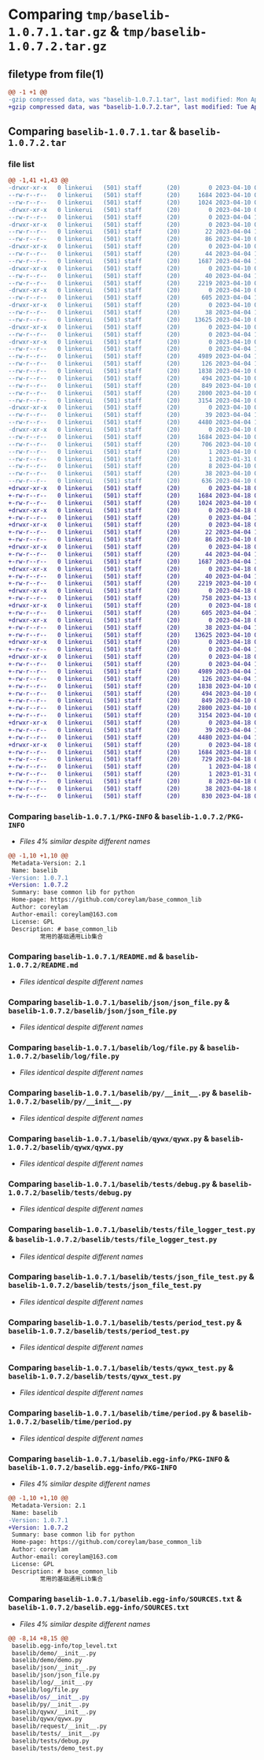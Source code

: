 # Comparing `tmp/baselib-1.0.7.1.tar.gz` & `tmp/baselib-1.0.7.2.tar.gz`

## filetype from file(1)

```diff
@@ -1 +1 @@
-gzip compressed data, was "baselib-1.0.7.1.tar", last modified: Mon Apr 10 09:53:31 2023, max compression
+gzip compressed data, was "baselib-1.0.7.2.tar", last modified: Tue Apr 18 02:27:56 2023, max compression
```

## Comparing `baselib-1.0.7.1.tar` & `baselib-1.0.7.2.tar`

### file list

```diff
@@ -1,41 +1,43 @@
-drwxr-xr-x   0 linkerui   (501) staff       (20)        0 2023-04-10 09:53:31.243776 baselib-1.0.7.1/
--rw-r--r--   0 linkerui   (501) staff       (20)     1684 2023-04-10 09:53:31.243323 baselib-1.0.7.1/PKG-INFO
--rw-r--r--   0 linkerui   (501) staff       (20)     1024 2023-04-10 02:10:09.000000 baselib-1.0.7.1/README.md
-drwxr-xr-x   0 linkerui   (501) staff       (20)        0 2023-04-10 09:53:31.224850 baselib-1.0.7.1/baselib/
--rw-r--r--   0 linkerui   (501) staff       (20)        0 2023-04-04 11:38:24.000000 baselib-1.0.7.1/baselib/__init__.py
-drwxr-xr-x   0 linkerui   (501) staff       (20)        0 2023-04-10 09:53:31.229088 baselib-1.0.7.1/baselib/demo/
--rw-r--r--   0 linkerui   (501) staff       (20)       22 2023-04-04 11:38:24.000000 baselib-1.0.7.1/baselib/demo/__init__.py
--rw-r--r--   0 linkerui   (501) staff       (20)       86 2023-04-10 04:09:02.000000 baselib-1.0.7.1/baselib/demo/demo.py
-drwxr-xr-x   0 linkerui   (501) staff       (20)        0 2023-04-10 09:53:31.230873 baselib-1.0.7.1/baselib/json/
--rw-r--r--   0 linkerui   (501) staff       (20)       44 2023-04-04 11:38:24.000000 baselib-1.0.7.1/baselib/json/__init__.py
--rw-r--r--   0 linkerui   (501) staff       (20)     1687 2023-04-04 11:38:24.000000 baselib-1.0.7.1/baselib/json/json_file.py
-drwxr-xr-x   0 linkerui   (501) staff       (20)        0 2023-04-10 09:53:31.232337 baselib-1.0.7.1/baselib/log/
--rw-r--r--   0 linkerui   (501) staff       (20)       40 2023-04-04 11:38:24.000000 baselib-1.0.7.1/baselib/log/__init__.py
--rw-r--r--   0 linkerui   (501) staff       (20)     2219 2023-04-10 02:11:14.000000 baselib-1.0.7.1/baselib/log/file.py
-drwxr-xr-x   0 linkerui   (501) staff       (20)        0 2023-04-10 09:53:31.233337 baselib-1.0.7.1/baselib/py/
--rw-r--r--   0 linkerui   (501) staff       (20)      605 2023-04-04 11:38:24.000000 baselib-1.0.7.1/baselib/py/__init__.py
-drwxr-xr-x   0 linkerui   (501) staff       (20)        0 2023-04-10 09:53:31.234861 baselib-1.0.7.1/baselib/qywx/
--rw-r--r--   0 linkerui   (501) staff       (20)       38 2023-04-04 11:38:24.000000 baselib-1.0.7.1/baselib/qywx/__init__.py
--rw-r--r--   0 linkerui   (501) staff       (20)    13625 2023-04-10 09:39:56.000000 baselib-1.0.7.1/baselib/qywx/qywx.py
-drwxr-xr-x   0 linkerui   (501) staff       (20)        0 2023-04-10 09:53:31.235685 baselib-1.0.7.1/baselib/request/
--rw-r--r--   0 linkerui   (501) staff       (20)        0 2023-04-04 11:38:24.000000 baselib-1.0.7.1/baselib/request/__init__.py
-drwxr-xr-x   0 linkerui   (501) staff       (20)        0 2023-04-10 09:53:31.241190 baselib-1.0.7.1/baselib/tests/
--rw-r--r--   0 linkerui   (501) staff       (20)        0 2023-04-04 11:38:24.000000 baselib-1.0.7.1/baselib/tests/__init__.py
--rw-r--r--   0 linkerui   (501) staff       (20)     4989 2023-04-04 11:38:24.000000 baselib-1.0.7.1/baselib/tests/debug.py
--rw-r--r--   0 linkerui   (501) staff       (20)      126 2023-04-04 11:38:24.000000 baselib-1.0.7.1/baselib/tests/demo_test.py
--rw-r--r--   0 linkerui   (501) staff       (20)     1838 2023-04-10 02:21:48.000000 baselib-1.0.7.1/baselib/tests/file_logger_test.py
--rw-r--r--   0 linkerui   (501) staff       (20)      494 2023-04-10 02:10:09.000000 baselib-1.0.7.1/baselib/tests/httplib_test.py
--rw-r--r--   0 linkerui   (501) staff       (20)      849 2023-04-10 09:42:38.000000 baselib-1.0.7.1/baselib/tests/json_file_test.py
--rw-r--r--   0 linkerui   (501) staff       (20)     2800 2023-04-10 04:07:37.000000 baselib-1.0.7.1/baselib/tests/period_test.py
--rw-r--r--   0 linkerui   (501) staff       (20)     3154 2023-04-10 02:10:09.000000 baselib-1.0.7.1/baselib/tests/qywx_test.py
-drwxr-xr-x   0 linkerui   (501) staff       (20)        0 2023-04-10 09:53:31.242511 baselib-1.0.7.1/baselib/time/
--rw-r--r--   0 linkerui   (501) staff       (20)       39 2023-04-04 11:38:24.000000 baselib-1.0.7.1/baselib/time/__init__.py
--rw-r--r--   0 linkerui   (501) staff       (20)     4480 2023-04-04 11:38:24.000000 baselib-1.0.7.1/baselib/time/period.py
-drwxr-xr-x   0 linkerui   (501) staff       (20)        0 2023-04-10 09:53:31.227054 baselib-1.0.7.1/baselib.egg-info/
--rw-r--r--   0 linkerui   (501) staff       (20)     1684 2023-04-10 09:53:31.000000 baselib-1.0.7.1/baselib.egg-info/PKG-INFO
--rw-r--r--   0 linkerui   (501) staff       (20)      706 2023-04-10 09:53:31.000000 baselib-1.0.7.1/baselib.egg-info/SOURCES.txt
--rw-r--r--   0 linkerui   (501) staff       (20)        1 2023-04-10 09:53:31.000000 baselib-1.0.7.1/baselib.egg-info/dependency_links.txt
--rw-r--r--   0 linkerui   (501) staff       (20)        1 2023-01-31 07:20:51.000000 baselib-1.0.7.1/baselib.egg-info/not-zip-safe
--rw-r--r--   0 linkerui   (501) staff       (20)        8 2023-04-10 09:53:31.000000 baselib-1.0.7.1/baselib.egg-info/top_level.txt
--rw-r--r--   0 linkerui   (501) staff       (20)       38 2023-04-10 09:53:31.243943 baselib-1.0.7.1/setup.cfg
--rw-r--r--   0 linkerui   (501) staff       (20)      636 2023-04-10 09:52:49.000000 baselib-1.0.7.1/setup.py
+drwxr-xr-x   0 linkerui   (501) staff       (20)        0 2023-04-18 02:27:56.449592 baselib-1.0.7.2/
+-rw-r--r--   0 linkerui   (501) staff       (20)     1684 2023-04-18 02:27:56.449250 baselib-1.0.7.2/PKG-INFO
+-rw-r--r--   0 linkerui   (501) staff       (20)     1024 2023-04-10 02:10:09.000000 baselib-1.0.7.2/README.md
+drwxr-xr-x   0 linkerui   (501) staff       (20)        0 2023-04-18 02:27:56.430094 baselib-1.0.7.2/baselib/
+-rw-r--r--   0 linkerui   (501) staff       (20)        0 2023-04-04 11:38:24.000000 baselib-1.0.7.2/baselib/__init__.py
+drwxr-xr-x   0 linkerui   (501) staff       (20)        0 2023-04-18 02:27:56.434297 baselib-1.0.7.2/baselib/demo/
+-rw-r--r--   0 linkerui   (501) staff       (20)       22 2023-04-04 11:38:24.000000 baselib-1.0.7.2/baselib/demo/__init__.py
+-rw-r--r--   0 linkerui   (501) staff       (20)       86 2023-04-10 04:09:02.000000 baselib-1.0.7.2/baselib/demo/demo.py
+drwxr-xr-x   0 linkerui   (501) staff       (20)        0 2023-04-18 02:27:56.436006 baselib-1.0.7.2/baselib/json/
+-rw-r--r--   0 linkerui   (501) staff       (20)       44 2023-04-04 11:38:24.000000 baselib-1.0.7.2/baselib/json/__init__.py
+-rw-r--r--   0 linkerui   (501) staff       (20)     1687 2023-04-04 11:38:24.000000 baselib-1.0.7.2/baselib/json/json_file.py
+drwxr-xr-x   0 linkerui   (501) staff       (20)        0 2023-04-18 02:27:56.437476 baselib-1.0.7.2/baselib/log/
+-rw-r--r--   0 linkerui   (501) staff       (20)       40 2023-04-04 11:38:24.000000 baselib-1.0.7.2/baselib/log/__init__.py
+-rw-r--r--   0 linkerui   (501) staff       (20)     2219 2023-04-10 02:11:14.000000 baselib-1.0.7.2/baselib/log/file.py
+drwxr-xr-x   0 linkerui   (501) staff       (20)        0 2023-04-18 02:27:56.438371 baselib-1.0.7.2/baselib/os/
+-rw-r--r--   0 linkerui   (501) staff       (20)      758 2023-04-13 07:00:09.000000 baselib-1.0.7.2/baselib/os/__init__.py
+drwxr-xr-x   0 linkerui   (501) staff       (20)        0 2023-04-18 02:27:56.438906 baselib-1.0.7.2/baselib/py/
+-rw-r--r--   0 linkerui   (501) staff       (20)      605 2023-04-04 11:38:24.000000 baselib-1.0.7.2/baselib/py/__init__.py
+drwxr-xr-x   0 linkerui   (501) staff       (20)        0 2023-04-18 02:27:56.440271 baselib-1.0.7.2/baselib/qywx/
+-rw-r--r--   0 linkerui   (501) staff       (20)       38 2023-04-04 11:38:24.000000 baselib-1.0.7.2/baselib/qywx/__init__.py
+-rw-r--r--   0 linkerui   (501) staff       (20)    13625 2023-04-10 09:39:56.000000 baselib-1.0.7.2/baselib/qywx/qywx.py
+drwxr-xr-x   0 linkerui   (501) staff       (20)        0 2023-04-18 02:27:56.441292 baselib-1.0.7.2/baselib/request/
+-rw-r--r--   0 linkerui   (501) staff       (20)        0 2023-04-04 11:38:24.000000 baselib-1.0.7.2/baselib/request/__init__.py
+drwxr-xr-x   0 linkerui   (501) staff       (20)        0 2023-04-18 02:27:56.447051 baselib-1.0.7.2/baselib/tests/
+-rw-r--r--   0 linkerui   (501) staff       (20)        0 2023-04-04 11:38:24.000000 baselib-1.0.7.2/baselib/tests/__init__.py
+-rw-r--r--   0 linkerui   (501) staff       (20)     4989 2023-04-04 11:38:24.000000 baselib-1.0.7.2/baselib/tests/debug.py
+-rw-r--r--   0 linkerui   (501) staff       (20)      126 2023-04-04 11:38:24.000000 baselib-1.0.7.2/baselib/tests/demo_test.py
+-rw-r--r--   0 linkerui   (501) staff       (20)     1838 2023-04-10 02:21:48.000000 baselib-1.0.7.2/baselib/tests/file_logger_test.py
+-rw-r--r--   0 linkerui   (501) staff       (20)      494 2023-04-10 02:10:09.000000 baselib-1.0.7.2/baselib/tests/httplib_test.py
+-rw-r--r--   0 linkerui   (501) staff       (20)      849 2023-04-10 09:42:38.000000 baselib-1.0.7.2/baselib/tests/json_file_test.py
+-rw-r--r--   0 linkerui   (501) staff       (20)     2800 2023-04-10 04:07:37.000000 baselib-1.0.7.2/baselib/tests/period_test.py
+-rw-r--r--   0 linkerui   (501) staff       (20)     3154 2023-04-10 02:10:09.000000 baselib-1.0.7.2/baselib/tests/qywx_test.py
+drwxr-xr-x   0 linkerui   (501) staff       (20)        0 2023-04-18 02:27:56.448449 baselib-1.0.7.2/baselib/time/
+-rw-r--r--   0 linkerui   (501) staff       (20)       39 2023-04-04 11:38:24.000000 baselib-1.0.7.2/baselib/time/__init__.py
+-rw-r--r--   0 linkerui   (501) staff       (20)     4480 2023-04-04 11:38:24.000000 baselib-1.0.7.2/baselib/time/period.py
+drwxr-xr-x   0 linkerui   (501) staff       (20)        0 2023-04-18 02:27:56.432739 baselib-1.0.7.2/baselib.egg-info/
+-rw-r--r--   0 linkerui   (501) staff       (20)     1684 2023-04-18 02:27:56.000000 baselib-1.0.7.2/baselib.egg-info/PKG-INFO
+-rw-r--r--   0 linkerui   (501) staff       (20)      729 2023-04-18 02:27:56.000000 baselib-1.0.7.2/baselib.egg-info/SOURCES.txt
+-rw-r--r--   0 linkerui   (501) staff       (20)        1 2023-04-18 02:27:56.000000 baselib-1.0.7.2/baselib.egg-info/dependency_links.txt
+-rw-r--r--   0 linkerui   (501) staff       (20)        1 2023-01-31 07:20:51.000000 baselib-1.0.7.2/baselib.egg-info/not-zip-safe
+-rw-r--r--   0 linkerui   (501) staff       (20)        8 2023-04-18 02:27:56.000000 baselib-1.0.7.2/baselib.egg-info/top_level.txt
+-rw-r--r--   0 linkerui   (501) staff       (20)       38 2023-04-18 02:27:56.449705 baselib-1.0.7.2/setup.cfg
+-rw-r--r--   0 linkerui   (501) staff       (20)      830 2023-04-18 02:27:53.000000 baselib-1.0.7.2/setup.py
```

### Comparing `baselib-1.0.7.1/PKG-INFO` & `baselib-1.0.7.2/PKG-INFO`

 * *Files 4% similar despite different names*

```diff
@@ -1,10 +1,10 @@
 Metadata-Version: 2.1
 Name: baselib
-Version: 1.0.7.1
+Version: 1.0.7.2
 Summary: base common lib for python
 Home-page: https://github.com/coreylam/base_common_lib
 Author: coreylam
 Author-email: coreylam@163.com
 License: GPL
 Description: # base_common_lib
         常用的基础通用Lib集合
```

### Comparing `baselib-1.0.7.1/README.md` & `baselib-1.0.7.2/README.md`

 * *Files identical despite different names*

### Comparing `baselib-1.0.7.1/baselib/json/json_file.py` & `baselib-1.0.7.2/baselib/json/json_file.py`

 * *Files identical despite different names*

### Comparing `baselib-1.0.7.1/baselib/log/file.py` & `baselib-1.0.7.2/baselib/log/file.py`

 * *Files identical despite different names*

### Comparing `baselib-1.0.7.1/baselib/py/__init__.py` & `baselib-1.0.7.2/baselib/py/__init__.py`

 * *Files identical despite different names*

### Comparing `baselib-1.0.7.1/baselib/qywx/qywx.py` & `baselib-1.0.7.2/baselib/qywx/qywx.py`

 * *Files identical despite different names*

### Comparing `baselib-1.0.7.1/baselib/tests/debug.py` & `baselib-1.0.7.2/baselib/tests/debug.py`

 * *Files identical despite different names*

### Comparing `baselib-1.0.7.1/baselib/tests/file_logger_test.py` & `baselib-1.0.7.2/baselib/tests/file_logger_test.py`

 * *Files identical despite different names*

### Comparing `baselib-1.0.7.1/baselib/tests/json_file_test.py` & `baselib-1.0.7.2/baselib/tests/json_file_test.py`

 * *Files identical despite different names*

### Comparing `baselib-1.0.7.1/baselib/tests/period_test.py` & `baselib-1.0.7.2/baselib/tests/period_test.py`

 * *Files identical despite different names*

### Comparing `baselib-1.0.7.1/baselib/tests/qywx_test.py` & `baselib-1.0.7.2/baselib/tests/qywx_test.py`

 * *Files identical despite different names*

### Comparing `baselib-1.0.7.1/baselib/time/period.py` & `baselib-1.0.7.2/baselib/time/period.py`

 * *Files identical despite different names*

### Comparing `baselib-1.0.7.1/baselib.egg-info/PKG-INFO` & `baselib-1.0.7.2/baselib.egg-info/PKG-INFO`

 * *Files 4% similar despite different names*

```diff
@@ -1,10 +1,10 @@
 Metadata-Version: 2.1
 Name: baselib
-Version: 1.0.7.1
+Version: 1.0.7.2
 Summary: base common lib for python
 Home-page: https://github.com/coreylam/base_common_lib
 Author: coreylam
 Author-email: coreylam@163.com
 License: GPL
 Description: # base_common_lib
         常用的基础通用Lib集合
```

### Comparing `baselib-1.0.7.1/baselib.egg-info/SOURCES.txt` & `baselib-1.0.7.2/baselib.egg-info/SOURCES.txt`

 * *Files 4% similar despite different names*

```diff
@@ -8,14 +8,15 @@
 baselib.egg-info/top_level.txt
 baselib/demo/__init__.py
 baselib/demo/demo.py
 baselib/json/__init__.py
 baselib/json/json_file.py
 baselib/log/__init__.py
 baselib/log/file.py
+baselib/os/__init__.py
 baselib/py/__init__.py
 baselib/qywx/__init__.py
 baselib/qywx/qywx.py
 baselib/request/__init__.py
 baselib/tests/__init__.py
 baselib/tests/debug.py
 baselib/tests/demo_test.py
```


